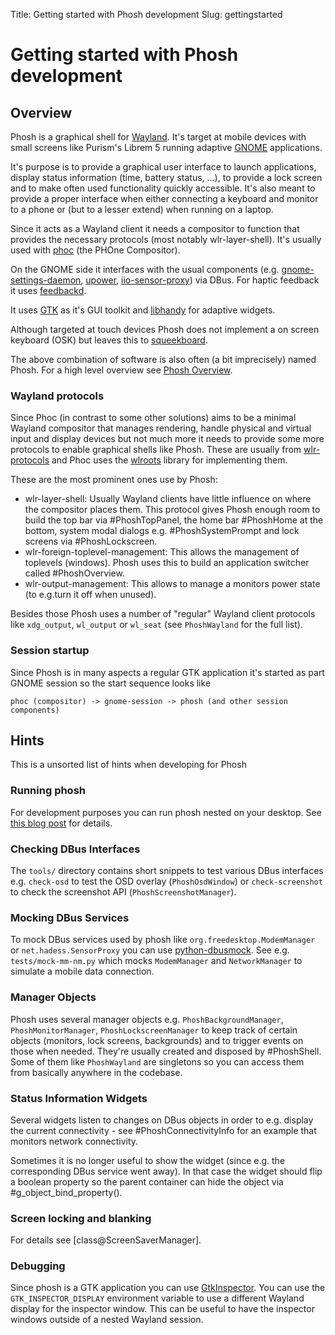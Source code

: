 Title: Getting started with Phosh development
Slug: gettingstarted

# Getting started with Phosh development

## Overview

Phosh is a graphical shell for
[Wayland](https://wayland.freedesktop.org/). It's target at mobile
devices with small screens like Purism's Librem 5 running adaptive
[GNOME](https://gitlab.gnome.org/) applications.

It's purpose is to provide a graphical user interface to launch
applications, display status information (time, battery status, ...),
to provide a lock screen and to make often used functionality quickly
accessible. It's also meant to provide a proper interface when either
connecting a keyboard and monitor to a phone or (but to a lesser
extend) when running on a laptop.

Since it acts as a Wayland client it needs a compositor to function
that provides the necessary protocols (most notably
wlr-layer-shell). It's usually used with
[phoc](https://gitlab.gnome.org/World/Phosh/phoc) (the PHOne Compositor).

On the GNOME side it interfaces with the usual components
(e.g. [gnome-settings-daemon](https://gitlab.gnome.org/GNOME/gnome-settings-daemon),
[upower](https://gitlab.freedesktop.org/upower/upower),
[iio-sensor-proxy](https://gitlab.freedesktop.org/hadess/iio-sensor-proxy/))
via DBus. For haptic feedback it uses
[feedbackd](https://source.puri.sm/Librem5/feedbackd/).

It uses [GTK](https://www.gtk.org/) as it's GUI toolkit and
[libhandy](https://gitlab.gnome.org/GNOME/libhandy) for adaptive
widgets.

Although targeted at touch devices Phosh does not implement a
on screen keyboard (OSK) but leaves this to
[squeekboard](https://gitlab.gnome.org/World/Phosh/squeekboard).

The above combination of software is also often (a bit imprecisely)
named Phosh. For a high level overview see [Phosh Overview](https://honk.sigxcpu.org/con/phosh_overview.html).

### Wayland protocols

Since Phoc (in contrast to some other solutions) aims to be a minimal
Wayland compositor that manages rendering, handle physical and virtual
input and display devices but not much more it needs to provide some
more protocols to enable graphical shells like Phosh. These are usually
from [wlr-protocols](https://github.com/swaywm/wlr-protocols) and
Phoc uses the [wlroots](https://github.com/swaywm/wlroots) library for
implementing them.

These are the most prominent ones use by Phosh:

- wlr-layer-shell: Usually Wayland clients have little influence on where
  the compositor places them. This protocol gives Phosh enough room
  to build the top bar via #PhoshTopPanel, the home bar #PhoshHome at
  the bottom, system modal dialogs e.g. #PhoshSystemPrompt and
  lock screens via #PhoshLockscreen.
- wlr-foreign-toplevel-management: This allows the management of
  toplevels (windows). Phosh uses this to build an application switcher
  called #PhoshOverview.
- wlr-output-management: This allows to manage a monitors power
  state (to e.g.turn it off when unused).

Besides those Phosh uses a number of "regular" Wayland client
protocols like `xdg_output`, `wl_output` or `wl_seat` (see
`PhoshWayland` for the full list).

### Session startup

Since Phosh is in many aspects a regular GTK application it's started
as part GNOME session so the start sequence looks like

```
phoc (compositor) -> gnome-session -> phosh (and other session components)
```

## Hints

This is a unsorted list of hints when developing for Phosh

### Running phosh

For development purposes you can run phosh nested on your desktop. See
[this blog post](https://phosh.mobi/posts/phosh-dev-part-0/) for
details.

### Checking DBus Interfaces

The `tools/` directory contains short snippets to test various DBus interfaces
e.g. `check-osd` to test the OSD overlay (`PhoshOsdWindow`) or `check-screenshot`
to check the screenshot API (`PhoshScreenshotManager`).

### Mocking DBus Services

To mock DBus services used by phosh like `org.freedesktop.ModemManager`
or `net.hadess.SensorProxy` you can use [python-dbusmock][]. See
e.g. `tests/mock-mm-nm.py` which mocks `ModemManager` and `NetworkManager`
to simulate a mobile data connection.

### Manager Objects

Phosh uses several manager objects e.g. `PhoshBackgroundManager`,
`PhoshMonitorManager`, `PhoshLockscreenManager` to keep track
of certain objects (monitors, lock screens, backgrounds) and to
trigger events on those when needed. They're usually created and
disposed by #PhoshShell. Some of them like
`PhoshWayland` are singletons so you can access them from basically
anywhere in the codebase.

### Status Information Widgets

Several widgets listen to changes on DBus objects in order to e.g. display the
current connectivity - see #PhoshConnectivityInfo for an example that monitors
network connectivity.

Sometimes it is no longer useful to show the widget (since
e.g. the corresponding DBus service went away). In that case the
widget should flip a boolean property so the parent container can
hide the object via #g_object_bind_property().

### Screen locking and blanking

For details see [class@ScreenSaverManager].

### Debugging

Since phosh is a GTK application you can use
[GtkInspector](https://developer.gnome.org/documentation/tools/inspector.html).
You can use the `GTK_INSPECTOR_DISPLAY` environment variable to use a different
Wayland display for the inspector window. This can be useful to have the
inspector windows outside of a nested Wayland session.

[python-dbusmock]: https://github.com/martinpitt/python-dbusmock
